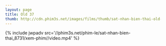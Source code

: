 ```yaml
---
layout: page
title: Old 37
thumb: http://cdn.phim3s.net/images/films/thumb/sat-nhan-bien-thai-old-37-2015.jpg
---
```

{% include jwpadv src='//phim3s.net/phim-le/sat-nhan-bien-thai_8731/xem-phim//video.mp4' %}
